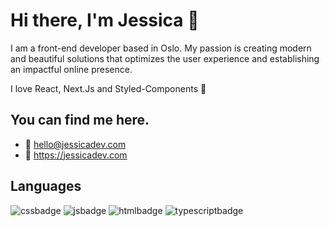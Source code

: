# Hi there, I'm Jessica 👋
I am a front-end developer based in Oslo. 
My passion is creating modern and beautiful solutions that optimizes the user experience and establishing an impactful online presence.

I love React, Next.Js and Styled-Components 💅

## You can find me here.
- :email: hello@jessicadev.com 
- :rotating_light: https://jessicadev.com

## Languages 
![cssbadge](https://img.shields.io/badge/CSS-239120?&style=for-the-badge&logo=css3&logoColor=white)
![jsbadge](https://img.shields.io/badge/JavaScript-323330?style=for-the-badge&logo=javascript&logoColor=F7DF1E)
![htmlbadge](	https://img.shields.io/badge/HTML-239120?style=for-the-badge&logo=html5&logoColor=white)
![typescriptbadge](https://img.shields.io/badge/TypeScript-007ACC?style=for-the-badge&logo=typescript&logoColor=white)


<!--
**frontendjess/frontendjess** is a ✨ _special_ ✨ repository because its `README.md` (this file) appears on your GitHub profile.

Here are some ideas to get you started:

- 🔭 I’m currently working on ...
- 🌱 I’m currently learning ...
- 👯 I’m looking to collaborate on ...
- 🤔 I’m looking for help with ...
- 💬 Ask me about ...
- 📫 How to reach me: ...
- 😄 Pronouns: ...
- ⚡ Fun fact: ...
-->

